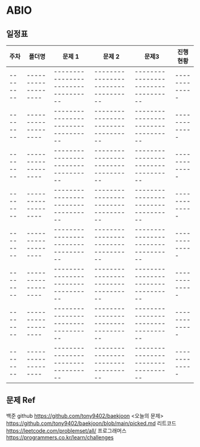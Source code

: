 # ABIO

## 일정표

| **주차**  | **폴더명**            | **문제 1**                          | **문제 2**                         | **문제3**                           | **진행 현황**   |
| -------- | ------------------- | ---------------------------------- | ----------------------------------| ---------------------------------- | ------------- |
| -------- | ------------------- | ---------------------------------- | ----------------------------------| ---------------------------------- | ------------- |
| -------- | ------------------- | ---------------------------------- | ----------------------------------| ---------------------------------- | ------------- |
| -------- | ------------------- | ---------------------------------- | ----------------------------------| ---------------------------------- | ------------- |
| -------- | ------------------- | ---------------------------------- | ----------------------------------| ---------------------------------- | ------------- |
| -------- | ------------------- | ---------------------------------- | ----------------------------------| ---------------------------------- | ------------- |
| -------- | ------------------- | ---------------------------------- | ----------------------------------| ---------------------------------- | ------------- |
| -------- | ------------------- | ---------------------------------- | ----------------------------------| ---------------------------------- | ------------- |
| -------- | ------------------- | ---------------------------------- | ----------------------------------| ---------------------------------- | ------------- |



## 문제 Ref
백준 github https://github.com/tony9402/baekjoon
<오늘의 문제> https://github.com/tony9402/baekjoon/blob/main/picked.md
리트코드 https://leetcode.com/problemset/all/
프로그래머스 https://programmers.co.kr/learn/challenges
